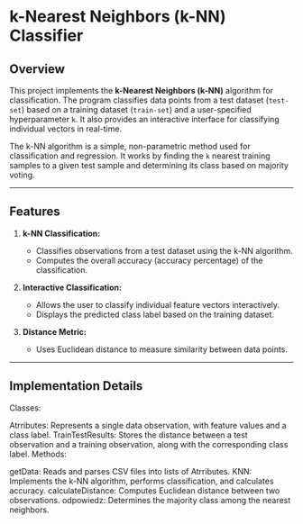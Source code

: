 # k-Nearest Neighbors (k-NN) Classifier

## Overview

This project implements the **k-Nearest Neighbors (k-NN)** algorithm for classification. The program classifies data points from a test dataset (`test-set`) based on a training dataset (`train-set`) and a user-specified hyperparameter `k`. It also provides an interactive interface for classifying individual vectors in real-time.

The k-NN algorithm is a simple, non-parametric method used for classification and regression. It works by finding the `k` nearest training samples to a given test sample and determining its class based on majority voting.

---

## Features

1. **k-NN Classification:**
   - Classifies observations from a test dataset using the k-NN algorithm.
   - Computes the overall accuracy (accuracy percentage) of the classification.

2. **Interactive Classification:**
   - Allows the user to classify individual feature vectors interactively.
   - Displays the predicted class label based on the training dataset.

3. **Distance Metric:**
   - Uses Euclidean distance to measure similarity between data points.

---

## Implementation Details
Classes:

Atrributes: Represents a single data observation, with feature values and a class label.
TrainTestResults: Stores the distance between a test observation and a training observation, along with the corresponding class label.
Methods:

getData: Reads and parses CSV files into lists of Atrributes.
KNN: Implements the k-NN algorithm, performs classification, and calculates accuracy.
calculateDistance: Computes Euclidean distance between two observations.
odpowiedz: Determines the majority class among the nearest neighbors.
